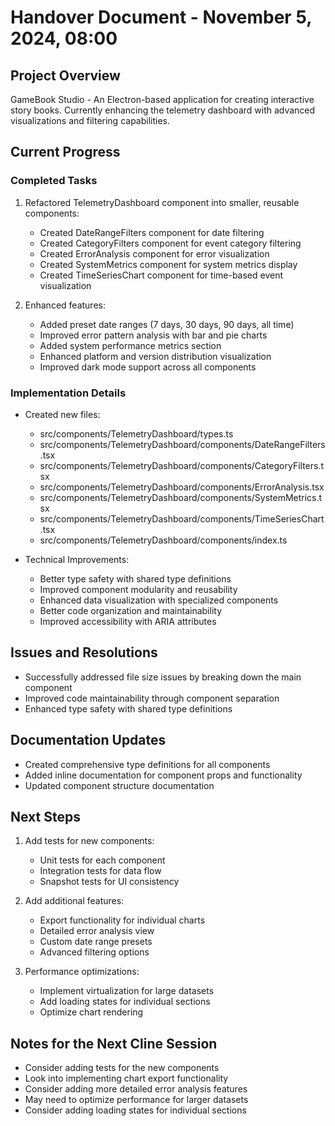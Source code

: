 # Handover Document - November 5, 2024, 08:00

## Project Overview
GameBook Studio - An Electron-based application for creating interactive story books. Currently enhancing the telemetry dashboard with advanced visualizations and filtering capabilities.

## Current Progress

### Completed Tasks
1. Refactored TelemetryDashboard component into smaller, reusable components:
   - Created DateRangeFilters component for date filtering
   - Created CategoryFilters component for event category filtering
   - Created ErrorAnalysis component for error visualization
   - Created SystemMetrics component for system metrics display
   - Created TimeSeriesChart component for time-based event visualization

2. Enhanced features:
   - Added preset date ranges (7 days, 30 days, 90 days, all time)
   - Improved error pattern analysis with bar and pie charts
   - Added system performance metrics section
   - Enhanced platform and version distribution visualization
   - Improved dark mode support across all components

### Implementation Details
- Created new files:
  - src/components/TelemetryDashboard/types.ts
  - src/components/TelemetryDashboard/components/DateRangeFilters.tsx
  - src/components/TelemetryDashboard/components/CategoryFilters.tsx
  - src/components/TelemetryDashboard/components/ErrorAnalysis.tsx
  - src/components/TelemetryDashboard/components/SystemMetrics.tsx
  - src/components/TelemetryDashboard/components/TimeSeriesChart.tsx
  - src/components/TelemetryDashboard/components/index.ts

- Technical Improvements:
  - Better type safety with shared type definitions
  - Improved component modularity and reusability
  - Enhanced data visualization with specialized components
  - Better code organization and maintainability
  - Improved accessibility with ARIA attributes

## Issues and Resolutions
- Successfully addressed file size issues by breaking down the main component
- Improved code maintainability through component separation
- Enhanced type safety with shared type definitions

## Documentation Updates
- Created comprehensive type definitions for all components
- Added inline documentation for component props and functionality
- Updated component structure documentation

## Next Steps
1. Add tests for new components:
   - Unit tests for each component
   - Integration tests for data flow
   - Snapshot tests for UI consistency

2. Add additional features:
   - Export functionality for individual charts
   - Detailed error analysis view
   - Custom date range presets
   - Advanced filtering options

3. Performance optimizations:
   - Implement virtualization for large datasets
   - Add loading states for individual sections
   - Optimize chart rendering

## Notes for the Next Cline Session
- Consider adding tests for the new components
- Look into implementing chart export functionality
- Consider adding more detailed error analysis features
- May need to optimize performance for larger datasets
- Consider adding loading states for individual sections
